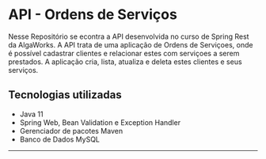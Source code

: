 # API - Ordens de Serviços

Nesse Repositório se econtra a API desenvolvida no curso de Spring Rest da AlgaWorks. A API trata de uma aplicação de Ordens de Serviçoes, onde é possível cadastrar clientes e relacionar estes com serviçoes a serem prestados. A aplicação cria, lista, atualiza e deleta estes clientes e seus serviços.

## Tecnologias utilizadas

- Java 11
- Spring Web, Bean Validation e Exception Handler
- Gerenciador de pacotes Maven
- Banco de Dados MySQL

---
